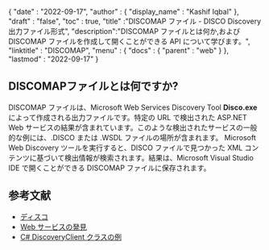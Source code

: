 {
  "date" : "2022-09-17",
  "author" : {
    "display_name" : "Kashif Iqbal"
},
  "draft" : "false",
  "toc" : true,
  "title" :"DISCOMAP ファイル - DISCO Discovery 出力ファイル形式",
  "description":"DISCOMAP ファイルとは何か,および DISCOMAP ファイルを作成して開くことができる API について学びます。",
  "linktitle" : "DISCOMAP",
  "menu" : {
    "docs" : {
      "parent" : "web"
}
},
  "lastmod" : "2022-09-17"
}

## DISCOMAPファイルとは何ですか?

DISCOMAP ファイルは、Microsoft Web Services Discovery Tool **Disco.exe** によって作成される出力ファイルです。特定の URL で検出された ASP.NET Web サービスの結果が含まれています。このような検出されたサービスの一般的な例には、.DISCO または .WSDL ファイルの場所が含まれます。 Microsoft Web Discovery ツールを実行すると、DISCO ファイルで見つかった XML コンテンツに基づいて検出情報が検索されます。結果は、Microsoft Visual Studio IDE で開くことができる DISCOMAP ファイルに保存されます。

## 参考文献

* [ディスコ](https://appsource.microsoft.com/en-us/product/office/WA104381894)
* [Web サービスの発見](https://en.wikipedia.org/wiki/Web_Services_Discovery)
* [C# DiscoveryClient クラスの例](https://learn.microsoft.com/en-us/dotnet/api/system.web.services.discovery.discoveryclientprotocol?view=netframework-4.8)

